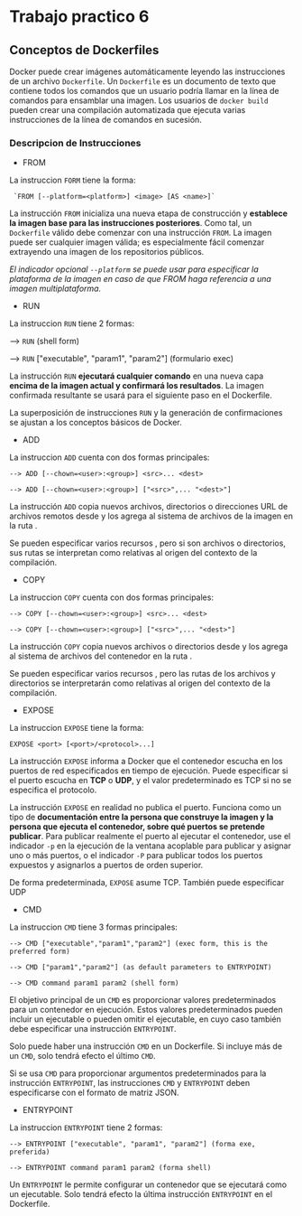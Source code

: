 # Trabajo practico 6

## Conceptos de Dockerfiles

Docker puede crear imágenes automáticamente leyendo las instrucciones de un archivo `Dockerfile`. Un `Dockerfile` es un documento de texto que contiene todos los comandos que un usuario podría llamar en la línea de comandos para ensamblar una imagen. Los usuarios de `docker build` pueden crear una compilación automatizada que ejecuta varias instrucciones de la línea de comandos en sucesión.

### Descripcion de Instrucciones

- FROM

La instruccion `FORM` tiene la forma:

```
 `FROM [--platform=<platform>] <image> [AS <name>]` 
```

La instrucción `FROM` inicializa una nueva etapa de construcción y **establece la imagen base para las instrucciones posteriores**. Como tal, un `Dockerfile` válido debe comenzar con una instrucción `FROM`. La imagen puede ser cualquier imagen válida; es especialmente fácil comenzar extrayendo una imagen de los repositorios públicos.

*El indicador opcional `--platform` se puede usar para especificar la plataforma de la imagen en caso de que FROM haga referencia a una imagen multiplataforma.*


- RUN

La instruccion `RUN` tiene 2 formas:

--> `RUN` <comando> (shell form)


--> `RUN` ["executable", "param1", "param2"] (formulario exec)


La instrucción `RUN` **ejecutará cualquier comando** en una nueva capa **encima de la imagen actual y confirmará los resultados**. La imagen confirmada resultante se usará para el siguiente paso en el Dockerfile.

La superposición de instrucciones `RUN` y la generación de confirmaciones se ajustan a los conceptos básicos de Docker.

- ADD

La instruccion `ADD` cuenta con dos formas principales:

```
--> ADD [--chown=<user>:<group>] <src>... <dest>

--> ADD [--chown=<user>:<group>] ["<src>",... "<dest>"]
```

La instrucción `ADD` copia nuevos archivos, directorios o direcciones URL de archivos remotos desde <src> y los agrega al sistema de archivos de la imagen en la ruta <dest>.

Se pueden especificar varios recursos <src>, pero si son archivos o directorios, sus rutas se interpretan como relativas al origen del contexto de la compilación.


- COPY

La instruccion `COPY` cuenta con dos formas principales:

```
--> COPY [--chown=<user>:<group>] <src>... <dest>

--> COPY [--chown=<user>:<group>] ["<src>",... "<dest>"]
```

La instrucción `COPY` copia nuevos archivos o directorios desde <src> y los agrega al sistema de archivos del contenedor en la ruta <dest>.

Se pueden especificar varios recursos <src>, pero las rutas de los archivos y directorios se interpretarán como relativas al origen del contexto de la compilación.

- EXPOSE

La instruccion `EXPOSE` tiene la forma:

```
EXPOSE <port> [<port>/<protocol>...]
```

La instrucción `EXPOSE` informa a Docker que el contenedor escucha en los puertos de red especificados en tiempo de ejecución. Puede especificar si el puerto escucha en **TCP** o **UDP**, y el valor predeterminado es TCP si no se especifica el protocolo.

La instrucción `EXPOSE` en realidad no publica el puerto. Funciona como un tipo de **documentación entre la persona que construye la imagen y la persona que ejecuta el contenedor, sobre qué puertos se pretende publicar**. Para publicar realmente el puerto al ejecutar el contenedor, use el indicador `-p` en la ejecución de la ventana acoplable para publicar y asignar uno o más puertos, o el indicador `-P` para publicar todos los puertos expuestos y asignarlos a puertos de orden superior.

De forma predeterminada, `EXPOSE` asume TCP. También puede especificar UDP

- CMD

La instruccion `CMD` tiene 3 formas principales:

```
--> CMD ["executable","param1","param2"] (exec form, this is the preferred form)

--> CMD ["param1","param2"] (as default parameters to ENTRYPOINT)

--> CMD command param1 param2 (shell form)
```

El objetivo principal de un `CMD` es proporcionar valores predeterminados para un contenedor en ejecución. Estos valores predeterminados pueden incluir un ejecutable o pueden omitir el ejecutable, en cuyo caso también debe especificar una instrucción `ENTRYPOINT`.

Solo puede haber una instrucción `CMD` en un Dockerfile. Si incluye más de un `CMD`, solo tendrá efecto el último `CMD`.

Si se usa `CMD` para proporcionar argumentos predeterminados para la instrucción `ENTRYPOINT`, las instrucciones `CMD` y `ENTRYPOINT` deben especificarse con el formato de matriz JSON.

- ENTRYPOINT

La instruccion `ENTRYPOINT` tiene 2 formas:

```
--> ENTRYPOINT ["executable", "param1", "param2"] (forma exe, preferida)

--> ENTRYPOINT command param1 param2 (forma shell)
```

Un `ENTRYPOINT` le permite configurar un contenedor que se ejecutará como un ejecutable. Solo tendrá efecto la última instrucción `ENTRYPOINT` en el Dockerfile.